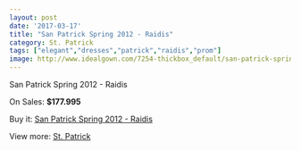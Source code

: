 ```yaml
---
layout: post
date: '2017-03-17'
title: "San Patrick Spring 2012 - Raidis"
category: St. Patrick
tags: ["elegant","dresses","patrick","raidis","prom"]
image: http://www.idealgown.com/7254-thickbox_default/san-patrick-spring-2012-raidis.jpg
---
```

San Patrick Spring 2012 - Raidis

On Sales: **$177.995**
<a href="https://www.idealgown.com/en/st-patrick/3071-san-patrick-spring-2012-raidis.html"><amp-img layout="responsive" width="600" height="600" src="//www.idealgown.com/7254-thickbox_default/san-patrick-spring-2012-raidis.jpg" alt="San Patrick Spring 2012 - Raidis 0" /></a>
<a href="https://www.idealgown.com/en/st-patrick/3071-san-patrick-spring-2012-raidis.html"><amp-img layout="responsive" width="600" height="600" src="//www.idealgown.com/7256-thickbox_default/san-patrick-spring-2012-raidis.jpg" alt="San Patrick Spring 2012 - Raidis 1" /></a>
<a href="https://www.idealgown.com/en/st-patrick/3071-san-patrick-spring-2012-raidis.html"><amp-img layout="responsive" width="600" height="600" src="//www.idealgown.com/7255-thickbox_default/san-patrick-spring-2012-raidis.jpg" alt="San Patrick Spring 2012 - Raidis 2" /></a>

Buy it: [San Patrick Spring 2012 - Raidis](https://www.idealgown.com/en/st-patrick/3071-san-patrick-spring-2012-raidis.html "San Patrick Spring 2012 - Raidis")

View more: [St. Patrick](https://www.idealgown.com/en/36-st-patrick "St. Patrick")